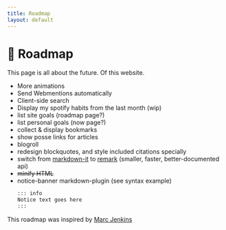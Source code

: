 ```yaml
---
title: Roadmap
layout: default
---
```


# 🚦 Roadmap
This page is all about the future. Of this website.
- More animations
- Send Webmentions automatically
- Client-side search
- Display my spotify habits from the last month (wip)
- list site goals (roadmap page?)
- list personal goals (now page?)
- collect & display bookmarks
- show posse links for articles
- blogroll
- redesign blockquotes, and style included citations specially
- switch from [markdown-it](https://github.com/markdown-it/markdown-it) to [remark](https://github.com/remarkjs/remark) (smaller, faster, better-documented api)
- ~~minify HTML~~
- notice-banner markdown-plugin (see syntax example)
  ```md
  ::: info
  Notice text goes here
  :::
  ```
<!-- aesthetics: home page's main content should be roughly centered on desktop -->

This roadmap was inspired by [Marc Jenkins](https://marcjenkins.co.uk/roadmap/)
